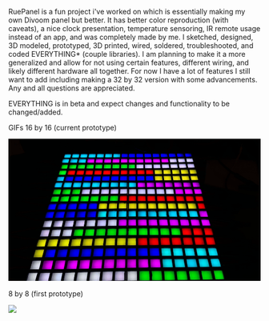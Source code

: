 RuePanel is a fun project i've worked on which is essentially making my own Divoom panel but better. It has better color reproduction (with caveats), a nice clock presentation, temperature sensoring, IR remote usage instead of an app, and was completely made by me. I sketched, designed, 3D modeled, prototyped, 3D printed, wired, soldered, troubleshooted, and coded EVERYTHING* (couple libraries). I am planning to make it a more generalized and allow for not using certain features, different wiring, and likely different hardware all together. For now I have a lot of features I still want to add including making a 32 by 32 version with some advancements. Any and all questions are appreciated. 

EVERYTHING is in beta and expect changes and functionality to be changed/added. 

GIFs
16 by 16  (current prototype)

![](https://github.com/Mockedarche/RuePanel/blob/main/Media/16by16_example1.gif)

8 by 8 (first prototype)

![](https://github.com/Mockedarche/RuePanel/blob/main/Media/final_hello_github.gif)

